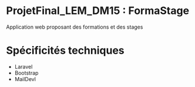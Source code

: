 # ProjetFinal_LEM_DM15 : FormaStage

<p> Application web proposant des formations et des stages </p>

# Spécificités techniques

<ul>
    <li> Laravel </li>
    <li> Bootstrap </li>
    <li> MailDevl </li>
</ul>
